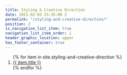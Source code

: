 ```yaml
---
title: Styling & Creative Direction
date: 2021-02-03 23:35:00 Z
permalink: "/styling-and-creative-direction/"
position: 2
is_navigation_list_item: true
navigation_list_item_order: 1
header_graphic_location: upper
has_footer_container: true
---
```


<ol class="content_container-project_list_wrapper-client_list_wrapper">
	{% for item in site.styling-and-creative-direction %}
		<li class="project_list_wrapper-project_list_item-client_list_item">
			<a class="--color_black" href="{{ item.url }}">
				{{ item.title }}
			</a>
		</li>
	{% endfor %}
</ol>
